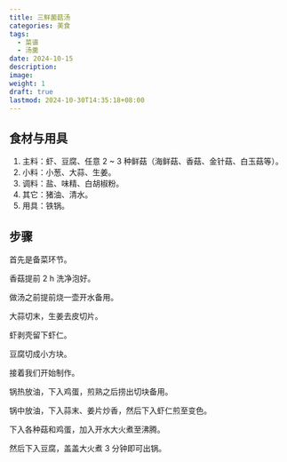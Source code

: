 ```yaml
---
title: 三鲜菌菇汤
categories: 美食
tags:
  - 菜谱
  - 汤羹
date: 2024-10-15
description: 
image: 
weight: 1
draft: true
lastmod: 2024-10-30T14:35:18+08:00
---
```

## 食材与用具

1. 主料：虾、豆腐、任意 2 ~ 3 种鲜菇（海鲜菇、香菇、金针菇、白玉菇等）。
2. 小料：小葱、大蒜、生姜。
3. 调料：盐、味精、白胡椒粉。
4. 其它：猪油、清水。
5. 用具：铁锅。

## 步骤

首先是备菜环节。

香菇提前 2 h 洗净泡好。

做汤之前提前烧一壶开水备用。

大蒜切末，生姜去皮切片。

虾剥壳留下虾仁。

豆腐切成小方块。

接着我们开始制作。

锅热放油，下入鸡蛋，煎熟之后捞出切块备用。

锅中放油，下入蒜末、姜片炒香，然后下入虾仁煎至变色。

下入各种菇和鸡蛋，加入开水大火煮至沸腾。

然后下入豆腐，盖盖大火煮 3 分钟即可出锅。


